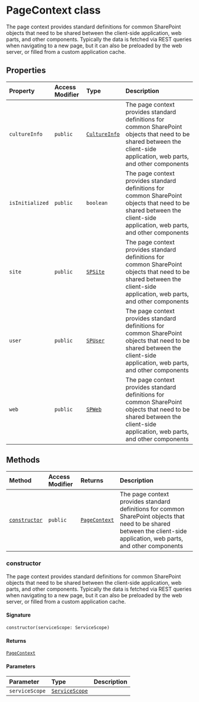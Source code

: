 # PageContext class





The page context provides standard definitions for common SharePoint objects 
that need to be shared between the client-side application, web parts, and other 
components. Typically the data is fetched via REST queries when navigating to a 
new page, but it can also be preloaded by the web server, or filled from a custom 
application cache.

## Properties

| Property	   | Access Modifier | Type	| Description|
|:-------------|:----|:-------|:-----------|
|`cultureInfo`     | `public` | [`CultureInfo`](../sp-client-base/cultureinfo.md) | The page context provides standard definitions for common SharePoint objects  that need to be shared between the client-side application, web parts, and other  components |
|`isInitialized`     | `public` | `boolean` | The page context provides standard definitions for common SharePoint objects  that need to be shared between the client-side application, web parts, and other  components |
|`site`     | `public` | [`SPSite`](../sp-client-base/spsite.md) | The page context provides standard definitions for common SharePoint objects  that need to be shared between the client-side application, web parts, and other  components |
|`user`     | `public` | [`SPUser`](../sp-client-base/spuser.md) | The page context provides standard definitions for common SharePoint objects  that need to be shared between the client-side application, web parts, and other  components |
|`web`     | `public` | [`SPWeb`](../sp-client-base/spweb.md) | The page context provides standard definitions for common SharePoint objects  that need to be shared between the client-side application, web parts, and other  components |




## Methods

| Method	   | Access Modifier | Returns	| Description|
|:-------------|:----|:-------|:-----------|
|[`constructor`](#constructor)     | `public` | [`PageContext`](../sp-client-base/pagecontext.md) | The page context provides standard definitions for common SharePoint objects  that need to be shared between the client-side application, web parts, and other  components |





### constructor

The page context provides standard definitions for common SharePoint objects 
that need to be shared between the client-side application, web parts, and other 
components. Typically the data is fetched via REST queries when navigating to a 
new page, but it can also be preloaded by the web server, or filled from a custom 
application cache.

#### Signature
`constructor(serviceScope: ServiceScope)`

#### Returns
[`PageContext`](../sp-client-base/pagecontext.md)


#### Parameters


| Parameter	   | Type    | Description |
|:-------------|:---------------|:------------|
| `serviceScope`    | [`ServiceScope`](../sp-client-base/servicescope.md) |  |

